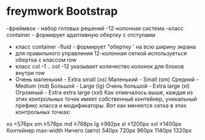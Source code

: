 # freymwork Bootstrap
-фреймвок - набор готовых решений 
-12-колонная система 
-класс container  - формирует адаптивную обертку с отступами 
- класс container -fluid - формирует "обертку ' на всю ширину экрана
-  для правильного управления 12-колонная сеткой используеться обертка с классом row
-  класс col -1 .. col -12 указывает количество колонок для блоков внутри row
-  Очень маленький - Extra small (xs)
Маленький - Small (sm)
Средний - Medium (md)
Большой - Large (lg)
Очень большой - Extra large (xl)
Огромный - Extra extra large (xxl)
Как отмечалось выше, каждая из этих контрольных точек имеет собственный контейнер, уникальный префикс класса и модификаторы. Вот как меняется сетка в этих контрольных точках:

xs
<576px	sm
≥576px	md
≥768px	lg
≥992px	xl
≥1200px	xxl
≥1400px
Контейнер max-width	Ничего (авто)	540px	720px	960px	1140px	1320px
